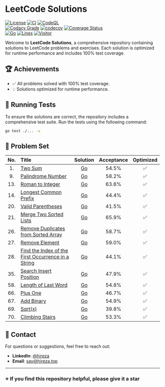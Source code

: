 # LeetCode Solutions

[![License](https://img.shields.io/github/license/hireza/leetcode)](https://github.com/hireza/leetcode/blob/master/LICENSE)
[![CI](https://github.com/hireza/leetcode/workflows/CI/badge.svg)](https://github.com/hireza/leetcode/actions?query=workflow%3ACI)
[![CodeQL](https://github.com/hireza/leetcode/workflows/CodeQL/badge.svg)](https://github.com/hireza/leetcode/actions?query=workflow%3ACodeQL)  
[![Codacy Grade](https://app.codacy.com/project/badge/Grade/72bcd76eb96f4d91a7d1d9cc5ebced55)](https://app.codacy.com/gh/hireza/leetcode/dashboard)
[![codecov](https://codecov.io/github/hireza/leetcode/graph/badge.svg?token=RYKS1HIOT0)](https://codecov.io/github/hireza/leetcode)
[![Coverage Status](https://coveralls.io/repos/github/hireza/leetcode/badge.svg)](https://coveralls.io/github/hireza/leetcode)  
[![Go](https://img.shields.io/github/go-mod/go-version/hireza/leetcode)](https://github.com/hireza/leetcode)
[![Lines](https://img.shields.io/endpoint?url=https%3A%2F%2Fghloc.vercel.app%2Fapi%2Fhireza%2Fleetcode%2Fbadge&color=blue)](https://github.com/hireza/leetcode)
[![Visitor](https://badges.pufler.dev/visits/hireza/leetcode)](https://github.com/hireza/leetcode)

Welcome to **LeetCode Solutions**, a comprehensive repository containing solutions to LeetCode problems and exercises. Each solution is optimized for runtime performance and includes 100% test coverage.

## 🏆 Achievements

- ✅ All problems solved with 100% test coverage.
- 💡 Solutions optimized for runtime performance.

## 🧪 Running Tests

To ensure the solutions are correct, the repository includes a comprehensive test suite. Run the tests using the following command:

```bash
go test ./... -v
```

## 📁 Problem Set

| No. | Title                                                                                                                                  |                                                         Solution                                                          | Acceptance | Optimized |
| :-: | :------------------------------------------------------------------------------------------------------------------------------------- | :-----------------------------------------------------------------------------------------------------------------------: | :--------: | :-------: |
| 1.  | [Two Sum](https://leetcode.com/problems/two-sum)                                                                                       |                      [Go](https://github.com/hireza/leetcode/tree/master/Problem-Set/00001-Two-Sum)                       |   54.5%    |    ✅     |
| 9.  | [Palindrome Number](https://leetcode.com/problems/palindrome-number)                                                                   |                 [Go](https://github.com/hireza/leetcode/tree/master/Problem-Set/00009-Palindrome-Number)                  |   58.2%    |    ✅     |
| 13. | [Roman to Integer](https://leetcode.com/problems/roman-to-integer)                                                                     |                  [Go](https://github.com/hireza/leetcode/tree/master/Problem-Set/00013-Roman-to-Integer)                  |   63.6%    |    ✅     |
| 14. | [Longest Common Prefix](https://leetcode.com/problems/longest-common-prefix)                                                           |               [Go](https://github.com/hireza/leetcode/tree/master/Problem-Set/00014-Longest-Common-Prefix)                |   44.4%    |    ✅     |
| 20. | [Valid Parentheses](https://leetcode.com/problems/valid-parentheses)                                                                   |                 [Go](https://github.com/hireza/leetcode/tree/master/Problem-Set/00020-Valid-Parentheses)                  |   41.5%    |    ✅     |
| 21. | [Merge Two Sorted Lists](https://leetcode.com/problems/merge-two-sorted-lists)                                                         |               [Go](https://github.com/hireza/leetcode/tree/master/Problem-Set/00021-Merge-Two-Sorted-Lists)               |   65.9%    |    ✅     |
| 26. | [Remove Duplicates from Sorted Array](https://leetcode.com/problems/remove-duplicates-from-sorted-array)                               |        [Go](https://github.com/hireza/leetcode/tree/master/Problem-Set/00026-Remove-Duplicates-from-Sorted-Array)         |   58.7%    |    ✅     |
| 27. | [Remove Element](https://leetcode.com/problems/remove-element)                                                                         |                   [Go](https://github.com/hireza/leetcode/tree/master/Problem-Set/00027-Remove-Element)                   |   59.0%    |    ✅     |
| 28. | [Find the Index of the First Occurrence in a String](https://leetcode.com/problems/find-the-index-of-the-first-occurrence-in-a-string) | [Go](https://github.com/hireza/leetcode/tree/master/Problem-Set/00028-Find-the-Index-of-the-First-Occurrence-in-a-String) |   44.1%    |    ✅     |
| 35. | [Search Insert Position](https://leetcode.com/problems/search-insert-position)                                                         |               [Go](https://github.com/hireza/leetcode/tree/master/Problem-Set/00035-Search-Insert-Position)               |   47.9%    |    ✅     |
| 58. | [Length of Last Word](https://leetcode.com/problems/length-of-last-word)                                                               |                [Go](https://github.com/hireza/leetcode/tree/master/Problem-Set/00058-Length-of-Last-Word)                 |   54.8%    |    ✅     |
| 66. | [Plus One](https://leetcode.com/problems/plus-one)                                                                                     |                      [Go](https://github.com/hireza/leetcode/tree/master/Problem-Set/00066-Plus-One)                      |   46.7%    |    ✅     |
| 67. | [Add Binary](https://leetcode.com/problems/add-binary)                                                                                 |                     [Go](https://github.com/hireza/leetcode/tree/master/Problem-Set/00067-Add-Binary)                     |   54.9%    |    ✅     |
| 69. | [Sqrt(x)](https://leetcode.com/problems/sqrtx)                                                                                         |                       [Go](https://github.com/hireza/leetcode/tree/master/Problem-Set/00069-Sqrt-X)                       |   39.8%    |    ✅     |
| 70. | [Climbing Stairs](https://leetcode.com/problems/climbing-stairs)                                                                       |                  [Go](https://github.com/hireza/leetcode/tree/master/Problem-Set/00070-Climbing-Stairs)                   |   53.3%    |    ✅     |

## 📧 Contact

For questions or suggestions, feel free to reach out:

- **LinkedIn**: [@hireza](https://www.linkedin.com/in/hireza)
- **Email**: [say@hireza.top](mailto:say@hireza.top)

---

### ⭐ If you find this repository helpful, please give it a star
